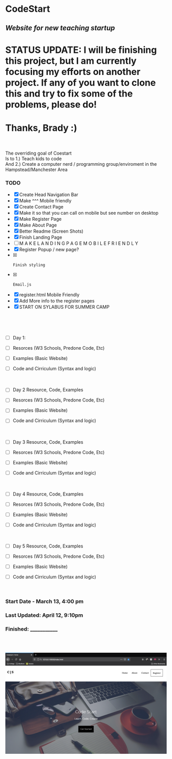 # CodeStart
## _Website for new teaching startup_
# STATUS UPDATE: I will be finishing this project, but I am currently focusing my efforts on another project. If any of you want to clone this and try to fix some of the problems, please do!
# Thanks, Brady :)


<br>
<br>
The overriding goal of Coestart<br>
Is to 1.) Teach kids to code<br>
And 2.) Create a computer nerd / programming group/enviroment in the<br>
Hampstead/Manchester Area

### TODO
- [x] Create Head Navigation Bar
- [x] Make ^^^ Mobile friendly
- [x] Create Contact Page
- [x] Make it so that you can call on mobile but see number on desktop
- [x] Make Register Page
- [x] Make About Page
- [x] Better Readme (Screen Shots)
- [x] Finish Landing Page
- [ ] M A K E  L A N D I N G  P A G E  M O B I L E  F R I E N D L Y 
- [x] Register Popup / new page?
- [x]     Finish styling
- [x]     Email.js
- [x] register.html Mobile Friendly
- [x] Add More info to the register pages
- [x] START ON SYLABUS FOR SUMMER CAMP

<br><br><br>
- [ ] Day 1:
- [ ] Resorces (W3 Schools, Predone Code, Etc)
- [ ] Examples (Basic Website)
- [ ] Code and Cirriculum (Syntax and logic)
<br><br><br>
- [ ] Day 2 Resource, Code, Examples
- [ ] Resorces (W3 Schools, Predone Code, Etc)
- [ ] Examples (Basic Website)
- [ ] Code and Cirriculum (Syntax and logic)
<br><br><br>
- [ ] Day 3 Resource, Code, Examples
- [ ] Resorces (W3 Schools, Predone Code, Etc)
- [ ] Examples (Basic Website)
- [ ] Code and Cirriculum (Syntax and logic)
<br><br><br>
- [ ] Day 4 Resource, Code, Examples
- [ ] Resorces (W3 Schools, Predone Code, Etc)
- [ ] Examples (Basic Website)
- [ ] Code and Cirriculum (Syntax and logic)
<br><br><br>
- [ ] Day 5 Resource, Code, Examples
- [ ] Resorces (W3 Schools, Predone Code, Etc)
- [ ] Examples (Basic Website)
- [ ] Code and Cirriculum (Syntax and logic)
<br><br><br>











### Start Date - March 13, 4:00 pm

### Last Updated: April 12, 9:10pm

### Finished: ___________



<br>
<br>

![Screenshot](https://raw.githubusercontent.com/BradyCodes/CodeStart/main/Assets/ScreenShot1.png)
